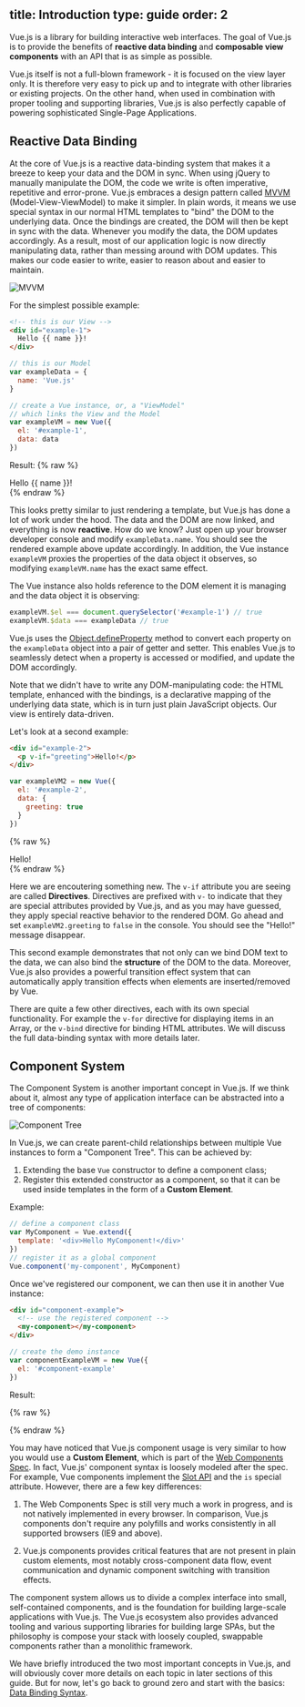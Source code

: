 title: Introduction
type: guide
order: 2
---

Vue.js is a library for building interactive web interfaces. The goal of Vue.js is to provide the benefits of **reactive data binding** and **composable view components** with an API that is as simple as possible.

Vue.js itself is not a full-blown framework - it is focused on the view layer only. It is therefore very easy to pick up and to integrate with other libraries or existing projects. On the other hand, when used in combination with proper tooling and supporting libraries, Vue.js is also perfectly capable of powering sophisticated Single-Page Applications.

## Reactive Data Binding

At the core of Vue.js is a reactive data-binding system that makes it a breeze to keep your data and the DOM in sync. When using jQuery to manually manipulate the DOM, the code we write is often imperative, repetitive and error-prone. Vue.js embraces a design pattern called [MVVM](https://en.wikipedia.org/wiki/Model_View_ViewModel) (Model-View-ViewModel) to make it simpler. In plain words, it means we use special syntax in our normal HTML templates to "bind" the DOM to the underlying data. Once the bindings are created, the DOM will then be kept in sync with the data. Whenever you modify the data, the DOM updates accordingly. As a result, most of our application logic is now directly manipulating data, rather than messing around with DOM updates. This makes our code easier to write, easier to reason about and easier to maintain.

![MVVM](/images/mvvm.png)

For the simplest possible example:

``` html
<!-- this is our View -->
<div id="example-1">
  Hello {{ name }}!
</div>
```

``` js
// this is our Model
var exampleData = {
  name: 'Vue.js'
}

// create a Vue instance, or, a "ViewModel"
// which links the View and the Model
var exampleVM = new Vue({
  el: '#example-1',
  data: data
})
```

Result:
{% raw %}
<div id="example-1" class="demo">Hello {{ name }}!</div>
<script>
var exampleData = {
  name: 'Vue.js'
}
var exampleVM = new Vue({
  el: '#example-1',
  data: exampleData
})
</script>
{% endraw %}

This looks pretty similar to just rendering a template, but Vue.js has done a lot of work under the hood. The data and the DOM are now linked, and everything is now **reactive**. How do we know? Just open up your browser developer console and modify `exampleData.name`. You should see the rendered example above update accordingly. In addition, the Vue instance `exampleVM` proxies the properties of the data object it observes, so modifying `exampleVM.name` has the exact same effect.

The Vue instance also holds reference to the DOM element it is managing and the data object it is observing:

``` js
exampleVM.$el === document.querySelector('#example-1') // true
exampleVM.$data === exampleData // true
```

Vue.js uses the [Object.defineProperty](https://developer.mozilla.org/en-US/docs/Web/JavaScript/Reference/Global_Objects/Object/defineProperty) method to convert each property on the `exampleData` object into a pair of getter and setter. This enables Vue.js to seamlessly detect when a property is accessed or modified, and update the DOM accordingly.

Note that we didn't have to write any DOM-manipulating code: the HTML template, enhanced with the bindings, is a declarative mapping of the underlying data state, which is in turn just plain JavaScript objects. Our view is entirely data-driven.

Let's look at a second example:

``` html
<div id="example-2">
  <p v-if="greeting">Hello!</p>
</div>
```

``` js
var exampleVM2 = new Vue({
  el: '#example-2',
  data: {
    greeting: true
  }
})
```

{% raw %}
<div id="example-2" class="demo">
  <span v-if="greeting">Hello!</span>
</div>
<script>
var exampleVM2 = new Vue({
  el: '#example-2',
  data: {
    greeting: true
  }
})
</script>
{% endraw %}

Here we are encoutering something new. The `v-if` attribute you are seeing are called **Directives**. Directives are prefixed with `v-` to indicate that they are special attributes provided by Vue.js, and as you may have guessed, they apply special reactive behavior to the rendered DOM. Go ahead and set `exampleVM2.greeting` to `false` in the console. You should see the "Hello!" message disappear.

This second example demonstrates that not only can we bind DOM text to the data, we can also bind the **structure** of the DOM to the data. Moreover, Vue.js also provides a powerful transition effect system that can automatically apply transition effects when elements are inserted/removed by Vue.

There are quite a few other directives, each with its own special functionality. For example the `v-for` directive for displaying items in an Array, or the `v-bind` directive for binding HTML attributes. We will discuss the full data-binding syntax with more details later.

## Component System

The Component System is another important concept in Vue.js. If we think about it, almost any type of application interface can be abstracted into a tree of components:

![Component Tree](/images/components.png)

In Vue.js, we can create parent-child relationships between multiple Vue instances to form a "Component Tree". This can be achieved by:

1. Extending the base `Vue` constructor to define a component class;
2. Register this extended constructor as a component, so that it can be used inside templates in the form of a **Custom Element**.

Example:

``` js
// define a component class
var MyComponent = Vue.extend({
  template: '<div>Hello MyComponent!</div>'
})
// register it as a global component
Vue.component('my-component', MyComponent)
```

Once we've registered our component, we can then use it in another Vue instance:

``` html
<div id="component-example">
  <!-- use the registered component -->
  <my-component></my-component>
</div>
```

``` js
// create the demo instance
var componentExampleVM = new Vue({
  el: '#component-example'
})
```

Result:

{% raw %}
<div id="component-example" class="demo">
  <my-component></my-component>
</div>
<script>
var MyComponent = Vue.extend({
  template: '<div>Hello MyComponent!</div>'
})
Vue.component('my-component', MyComponent)
var componentExampleVM = new Vue({
  el: '#component-example'
})
</script>
{% endraw %}

You may have noticed that Vue.js component usage is very similar to how you would use a **Custom Element**, which is part of the [Web Components Spec](http://www.w3.org/wiki/WebComponents/). In fact, Vue.js' component syntax is loosely modeled after the spec. For example, Vue components implement the [Slot API](https://github.com/w3c/webcomponents/blob/gh-pages/proposals/Slots-Proposal.md) and the `is` special attribute. However, there are a few key differences:

1. The Web Components Spec is still very much a work in progress, and is not natively implemented in every browser. In comparison, Vue.js components don't require any polyfills and works consistently in all supported browsers (IE9 and above).

2. Vue.js components provides critical features that are not present in plain custom elements, most notably cross-component data flow, event communication and dynamic component switching with transition effects.

The component system allows us to divide a complex interface into small, self-contained components, and is the foundation for building large-scale applications with Vue.js. The Vue.js ecosystem also provides advanced tooling and various supporting libraries for building large SPAs, but the philosophy is compose your stack with loosely coupled, swappable components rather than a monolithic framework.

We have briefly introduced the two most important concepts in Vue.js, and will obviously cover more details on each topic in later sections of this guide. But for now, let's go back to ground zero and start with the basics: [Data Binding Syntax](/guide/syntax.html).
